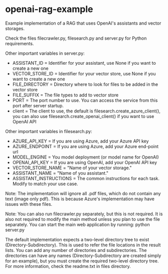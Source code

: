 # openai-rag-example
Example implementation of a RAG that uses OpenAI's assistants and vector storages.

Check the files filecrawler.py, filesearch.py and server.py for Python requirements.

Other important variables in server.py:
- ASSISTANT_ID = Identifier for your assistant, use None if you want to create a new one
- VECTOR_STORE_ID = Identifier for your vector store, use None if you want to create a new one
- FILE_DIRECTORY = Directory where to look for files to be added in the vector store
- FILE_SUFFIX = The file types to add to vector store
- PORT = The port number to use. You can access the service from this port after server startup.
- client = The client to use, the default is filesearch.create_azure_client(), you can also use filesearch.create_openai_client() if you want to use OpenAI API

Other important variables in filesearch.py:
- AZURE_API_KEY = If you are using Azure, add your Azure API key
- AZURE_ENDPOINT = If you are using Azure, add your Azure end-point url
- MODEL_ENGINE = You model deployment (or model name for OpenAI)
- OPENAI_API_KEY = If you are using OpenAI, add your OpenAI API key
- VECTOR_STORE_NAME = "Name of your vector storage."
- ASSISTANT_NAME = "Name of you assistant."
- ASSISTANT_INSTRUCTIONS = The common instructions for each task. Modify to match your use case.

Note: The implementation will ignore all .pdf files, which do not contain any text (image only pdf). This is because Azure's implementation may have issues with these files.

Note: You can also run filecrawler.py separately, but this is not required. It is also not required to modify the main method unless you plan to use the file separately. You can start the main web application by running: python server.py

The default implementation expects a two-level directory tree to exist (Directory-Subdirectory). This is used to refer the file locations in the result lists. You can add any number of directories and subdirectories. The directories can have any names (Directory-Subdirectory are created simply for an example), but you must create the required two-level directory tree. For more information, check the readme.txt in files directory.
